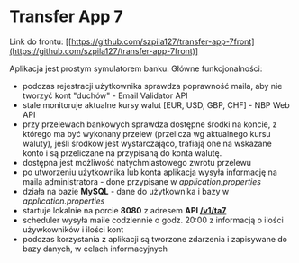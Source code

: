 
# Transfer App 7
  
Link do frontu: [[https://github.com/szpila127/transfer-app-7front](https://github.com/szpila127/transfer-app-7front)]

Aplikacja jest prostym symulatorem banku.
Główne funkcjonalności:
 - podczas rejestracji użytkownika sprawdza poprawność maila, aby nie tworzyć kont "duchów" - Email Validator API
 - stale monitoruje aktualne kursy walut [EUR, USD, GBP, CHF] - NBP Web API
 - przy przelewach bankowych sprawdza dostępne środki na koncie, z którego ma być wykonany przelew (przelicza wg aktualnego kursu waluty), jeśli środków jest wystarczająco, trafiają one na wskazane konto i są przeliczane na przypisaną do konta walutę.
 - dostępna jest możliwość natychmiastowego zwrotu przelewu
 - po utworzeniu użytkownika lub konta aplikacja wysyła informację na maila administratora - done przypisane w *application.properties*
 - działa na bazie **MySQL** - dane do użytkownika i bazy w *application.properties*
 - startuje lokalnie na porcie **8080** z adresem **API [/v1/ta7](/v1/ta7)**
 - scheduler wysyła maile codziennie o godz. 20:00 z informacją o ilości używkowników i ilości kont
 - podczas korzystania z aplikacji są tworzone zdarzenia i zapisywane do bazy danych, w celach informacyjnych